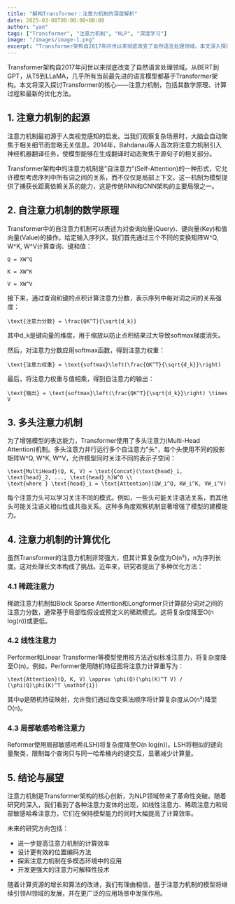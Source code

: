 ```yaml
---
title: "解构Transformer：注意力机制的深度解析"
date: 2025-03-08T00:00:00+08:00
author: "yan"
tags: ["Transformer", "注意力机制", "NLP", "深度学习"]
image: "/images/image-1.png"
excerpt: "Transformer架构自2017年问世以来彻底改变了自然语言处理领域。本文深入探讨注意力机制的数学原理、计算过程和最新优化方法，帮助你理解这一强大架构的核心组件。"
---
```



Transformer架构自2017年问世以来彻底改变了自然语言处理领域。从BERT到GPT，从T5到LLaMA，几乎所有当前最先进的语言模型都基于Transformer架构。本文将深入探讨Transformer的核心——注意力机制，包括其数学原理、计算过程和最新的优化方法。

## 1. 注意力机制的起源

注意力机制最初源于人类视觉感知的启发。当我们观察复杂场景时，大脑会自动聚焦于相关细节而忽略无关信息。2014年，Bahdanau等人首次将注意力机制引入神经机器翻译任务，使模型能够在生成翻译时动态聚焦于源句子的相关部分。

Transformer架构中的注意力机制是"自注意力"(Self-Attention)的一种形式，它允许模型考虑序列中所有词之间的关系，而不仅仅是局部上下文。这一机制为模型提供了捕获长距离依赖关系的能力，这是传统RNN和CNN架构的主要局限之一。

## 2. 自注意力机制的数学原理

Transformer中的自注意力机制可以表述为对查询向量(Query)、键向量(Key)和值向量(Value)的操作。给定输入序列X，我们首先通过三个不同的变换矩阵W^Q, W^K, W^V计算查询、键和值：

```
Q = XW^Q
```

```
K = XW^K
```

```
V = XW^V
```

接下来，通过查询和键的点积计算注意力分数，表示序列中每对词之间的关系强度：

```
\text{注意力分数} = \frac{QK^T}{\sqrt{d_k}}
```

其中d_k是键向量的维度，用于缩放以防止点积结果过大导致softmax梯度消失。

然后，对注意力分数应用softmax函数，得到注意力权重：

```
\text{注意力权重} = \text{softmax}\left(\frac{QK^T}{\sqrt{d_k}}\right)
```

最后，将注意力权重与值相乘，得到自注意力的输出：

```
\text{输出} = \text{softmax}\left(\frac{QK^T}{\sqrt{d_k}}\right) \times V
```

## 3. 多头注意力机制

为了增强模型的表达能力，Transformer使用了多头注意力(Multi-Head Attention)机制。多头注意力并行运行多个自注意力"头"，每个头使用不同的投影矩阵W^Q, W^K, W^V，允许模型同时关注不同的表示子空间：

```
\text{MultiHead}(Q, K, V) = \text{Concat}(\text{head}_1, \text{head}_2, ..., \text{head}_h)W^O \\
\text{where } \text{head}_i = \text{Attention}(QW_i^Q, KW_i^K, VW_i^V)
```

每个注意力头可以学习关注不同的模式。例如，一些头可能关注语法关系，而其他头可能关注语义相似性或共指关系。这种多角度观察机制显著增强了模型的建模能力。

## 4. 注意力机制的计算优化

虽然Transformer的注意力机制非常强大，但其计算复杂度为O(n²)，n为序列长度。这对处理长文本构成了挑战。近年来，研究者提出了多种优化方法：

### 4.1 稀疏注意力

稀疏注意力机制如Block Sparse Attention和Longformer只计算部分词对之间的注意力分数，通常基于局部性假设或预定义的稀疏模式。这将复杂度降至O(n log(n))或更低。

### 4.2 线性注意力

Performer和Linear Transformer等模型使用核方法近似标准注意力，将复杂度降至O(n)。例如，Performer使用随机特征图将注意力计算重写为：

```
\text{Attention}(Q, K, V) \approx \phi(Q)(\phi(K)^T V) / (\phi(Q)\phi(K)^T \mathbf{1})
```

其中φ是随机特征映射，允许我们通过改变乘法顺序将计算复杂度从O(n²)降至O(n)。

### 4.3 局部敏感哈希注意力

Reformer使用局部敏感哈希(LSH)将复杂度降至O(n log(n))。LSH将相似的键向量聚类，限制每个查询只与同一哈希桶内的键交互，显著减少计算量。

## 5. 结论与展望

注意力机制是Transformer架构的核心创新，为NLP领域带来了革命性突破。随着研究的深入，我们看到了各种注意力变体的出现，如线性注意力、稀疏注意力和局部敏感哈希注意力，它们在保持模型能力的同时大幅提高了计算效率。

未来的研究方向包括：

- 进一步提高注意力机制的计算效率
- 设计更有效的位置编码方法
- 探索注意力机制在多模态环境中的应用
- 开发更强大的注意力可解释性技术

随着计算资源的增长和算法的改进，我们有理由相信，基于注意力机制的模型将继续引领AI领域的发展，并在更广泛的应用场景中发挥作用。 